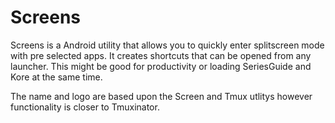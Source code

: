 # Screens

Screens is a Android utility that allows you to quickly enter splitscreen mode with pre selected apps. It creates shortcuts that can be opened from any launcher. This might be good for productivity or loading SeriesGuide and Kore at the same time.

The name and logo are based upon the Screen and Tmux utlitys however functionality is closer to Tmuxinator.
